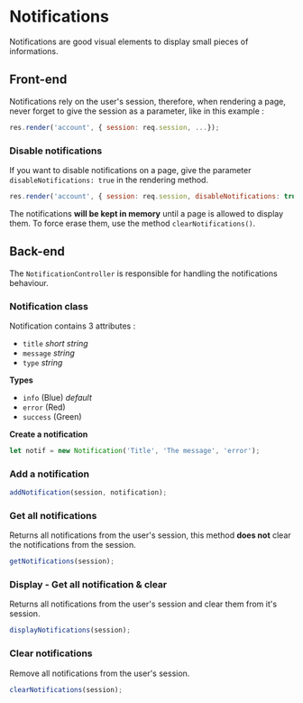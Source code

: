 # Notifications

Notifications are good visual elements to display small pieces of informations.

## Front-end

Notifications rely on the user's session, therefore, when rendering a page, never forget to give the session as a parameter, like in this example :

```js
res.render('account', { session: req.session, ...});
```

### Disable notifications

If you want to disable notifications on a page, give the parameter `disableNotifications: true` in the rendering method.

```js
res.render('account', { session: req.session, disableNotifications: true, ...});
```

The notifications **will be kept in memory** until a page is allowed to display them. To force erase them, use the method `clearNotifications()`.

## Back-end

The `NotificationController` is responsible for handling the notifications behaviour.

### Notification class

Notification contains 3 attributes :
- `title` *short string*
- `message` *string*
- `type` *string*

**Types**

- `info` (Blue) *default*
- `error` (Red)
- `success` (Green)

**Create a notification**

```js
let notif = new Notification('Title', 'The message', 'error');
```

### Add a notification

```js
addNotification(session, notification);
```

### Get all notifications

Returns all notifications from the user's session, this method **does not** clear the notifications from the session.

```js
getNotifications(session);
```

### Display - Get all notification & clear

Returns all notifications from the user's session and clear them from it's session.

```js
displayNotifications(session);
```

### Clear notifications

Remove all notifications from the user's session.

```js
clearNotifications(session);
```